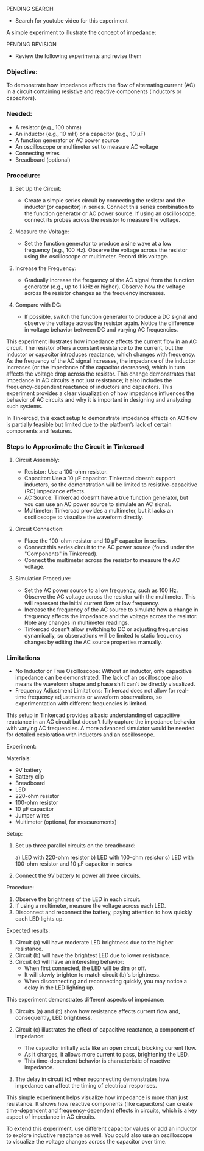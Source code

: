 PENDING SEARCH

- Search for youtube video for this experiment

A simple experiment to illustrate the concept of impedance:

PENDING REVISION

- Review the following experiments and revise them

### Objective:

To demonstrate how impedance affects the flow of alternating current (AC) in a circuit containing resistive and reactive components (inductors or capacitors).

### Needed:

- A resistor (e.g., 100 ohms)
- An inductor (e.g., 10 mH) or a capacitor (e.g., 10 µF)
- A function generator or AC power source
- An oscilloscope or multimeter set to measure AC voltage
- Connecting wires
- Breadboard (optional)

### Procedure:

1. Set Up the Circuit:

   - Create a simple series circuit by connecting the resistor and the inductor (or capacitor) in series. Connect this series combination to the function generator or AC power source. If using an oscilloscope, connect its probes across the resistor to measure the voltage.

2. Measure the Voltage:

   - Set the function generator to produce a sine wave at a low frequency (e.g., 100 Hz). Observe the voltage across the resistor using the oscilloscope or multimeter. Record this voltage.

3. Increase the Frequency:

   - Gradually increase the frequency of the AC signal from the function generator (e.g., up to 1 kHz or higher). Observe how the voltage across the resistor changes as the frequency increases.

4. Compare with DC:

   - If possible, switch the function generator to produce a DC signal and observe the voltage across the resistor again. Notice the difference in voltage behavior between DC and varying AC frequencies.

This experiment illustrates how impedance affects the current flow in an AC circuit. The resistor offers a constant resistance to the current, but the inductor or capacitor introduces reactance, which changes with frequency. As the frequency of the AC signal increases, the impedance of the inductor increases (or the impedance of the capacitor decreases), which in turn affects the voltage drop across the resistor. This change demonstrates that impedance in AC circuits is not just resistance; it also includes the frequency-dependent reactance of inductors and capacitors. This experiment provides a clear visualization of how impedance influences the behavior of AC circuits and why it is important in designing and analyzing such systems.

In Tinkercad, this exact setup to demonstrate impedance effects on AC flow is partially feasible but limited due to the platform’s lack of certain components and features.

### Steps to Approximate the Circuit in Tinkercad

1. Circuit Assembly:
   - Resistor: Use a 100-ohm resistor.
   - Capacitor: Use a 10 µF capacitor. Tinkercad doesn’t support inductors, so the demonstration will be limited to resistive-capacitive (RC) impedance effects.
   - AC Source: Tinkercad doesn’t have a true function generator, but you can use an AC power source to simulate an AC signal.
   - Multimeter: Tinkercad provides a multimeter, but it lacks an oscilloscope to visualize the waveform directly.

2. Circuit Connection:
   - Place the 100-ohm resistor and 10 µF capacitor in series.
   - Connect this series circuit to the AC power source (found under the "Components" in Tinkercad).
   - Connect the multimeter across the resistor to measure the AC voltage.

3. Simulation Procedure:
   - Set the AC power source to a low frequency, such as 100 Hz. Observe the AC voltage across the resistor with the multimeter. This will represent the initial current flow at low frequency.
   - Increase the frequency of the AC source to simulate how a change in frequency affects the impedance and the voltage across the resistor. Note any changes in multimeter readings.
   - Tinkercad doesn’t allow switching to DC or adjusting frequencies dynamically, so observations will be limited to static frequency changes by editing the AC source properties manually.

### Limitations

- No Inductor or True Oscilloscope: Without an inductor, only capacitive impedance can be demonstrated. The lack of an oscilloscope also means the waveform shape and phase shift can’t be directly visualized.
- Frequency Adjustment Limitations: Tinkercad does not allow for real-time frequency adjustments or waveform observations, so experimentation with different frequencies is limited.

This setup in Tinkercad provides a basic understanding of capacitive reactance in an AC circuit but doesn’t fully capture the impedance behavior with varying AC frequencies. A more advanced simulator would be needed for detailed exploration with inductors and an oscilloscope.

Experiment:

Materials:

- 9V battery
- Battery clip
- Breadboard
- LED
- 220-ohm resistor
- 100-ohm resistor
- 10 µF capacitor
- Jumper wires
- Multimeter (optional, for measurements)

Setup:

1. Set up three parallel circuits on the breadboard:

   a) LED with 220-ohm resistor
   b) LED with 100-ohm resistor
   c) LED with 100-ohm resistor and 10 µF capacitor in series

2. Connect the 9V battery to power all three circuits.

Procedure:

1. Observe the brightness of the LED in each circuit.
2. If using a multimeter, measure the voltage across each LED.
3. Disconnect and reconnect the battery, paying attention to how quickly each LED lights up.

Expected results:

1. Circuit (a) will have moderate LED brightness due to the higher resistance.
2. Circuit (b) will have the brightest LED due to lower resistance.
3. Circuit (c) will have an interesting behavior:
   - When first connected, the LED will be dim or off.
   - It will slowly brighten to match circuit (b)'s brightness.
   - When disconnecting and reconnecting quickly, you may notice a delay in the LED lighting up.

This experiment demonstrates different aspects of impedance:

1. Circuits (a) and (b) show how resistance affects current flow and, consequently, LED brightness.

2. Circuit (c) illustrates the effect of capacitive reactance, a component of impedance:

   - The capacitor initially acts like an open circuit, blocking current flow.
   - As it charges, it allows more current to pass, brightening the LED.
   - This time-dependent behavior is characteristic of reactive impedance.

3. The delay in circuit (c) when reconnecting demonstrates how impedance can affect the timing of electrical responses.

This simple experiment helps visualize how impedance is more than just resistance. It shows how reactive components (like capacitors) can create time-dependent and frequency-dependent effects in circuits, which is a key aspect of impedance in AC circuits.

To extend this experiment, use different capacitor values or add an inductor to explore inductive reactance as well. You could also use an oscilloscope to visualize the voltage changes across the capacitor over time.

